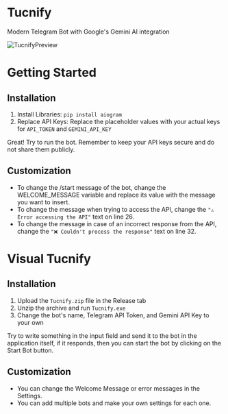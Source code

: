 # Tucnify
Modern Telegram Bot with Google's Gemini AI integration

![TucnifyPreview](https://github.com/user-attachments/assets/7461886e-b065-4c88-b186-3669bbcb0874)

# Getting Started
## Installation
1. Install Libraries: `pip install aiogram`
2. Replace API Keys: Replace the placeholder values with your actual keys for `API_TOKEN` and `GEMINI_API_KEY`

Great! Try to run the bot. Remember to keep your API keys secure and do not share them publicly.

## Customization
- To change the /start message of the bot, change the WELCOME_MESSAGE variable and replace its value with the message you want to insert.
- To change the message when trying to access the API, change the `"⚠️ Error accessing the API"` text on line 26.
- To change the message in case of an incorrect response from the API, change the `"❌ Couldn't process the response"` text on line 32.

# Visual Tucnify
## Installation
1. Upload the `Tucnify.zip` file in the Release tab
2. Unzip the archive and run `Tucnify.exe`
3. Change the bot's name, Telegram API Token, and Gemini API Key to your own

Try to write something in the input field and send it to the bot in the application itself, if it responds, then you can start the bot by clicking on the Start Bot button.

## Customization
- You can change the Welcome Message or error messages in the Settings.
- You can add multiple bots and make your own settings for each one.
